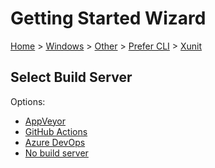<!--
GENERATED FILE - DO NOT EDIT
This file was generated by [MarkdownSnippets](https://github.com/SimonCropp/MarkdownSnippets).
Source File: /docs/mdsource/wiz/Windows_Other_Cli_Xunit.source.md
To change this file edit the source file and then run MarkdownSnippets.
-->

# Getting Started Wizard

[Home](/docs/wiz/readme.md) > [Windows](Windows.md) > [Other](Windows_Other.md) > [Prefer CLI](Windows_Other_Cli.md) > [Xunit](Windows_Other_Cli_Xunit.md)

## Select Build Server

Options:
 * [AppVeyor](Windows_Other_Cli_Xunit_AppVeyor.md)
 * [GitHub Actions](Windows_Other_Cli_Xunit_GitHubActions.md)
 * [Azure DevOps](Windows_Other_Cli_Xunit_AzureDevOps.md)
 * [No build server](Windows_Other_Cli_Xunit_None.md)
